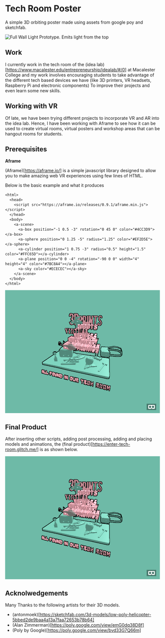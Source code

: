 # Tech Room Poster

A simple 3D orbiting poster made using assets from google poy and sketchfab.

![Full Wall Light Prototype. Emits light from the top](main.jpg)


## Work

I currently work in the tech room of the (idea lab)[https://www.macalester.edu/entrepreneurship/idealab/#/0] at Macalester College and my work involves encouraging students to take
advantage of the different tech based devices we have (like 3D printers, VR headsets, Raspberry Pi and electronic components)
To improve their projects and even learn some new skills.

## Working with VR

Of late, we have been trying different projects to incorporate VR and AR into the idea lab. Hence, I have been working with Aframe to see how it can be 
used to create virtual rooms, virtual posters and workshop areas that can be hangout rooms for students.

## Prerequisites

**Aframe**

(Aframe)[https://aframe.io/] is a simple javascript library designed to allow you to make amazing web VR experiences using 
few lines of HTML.

Below is the basic example and what it produces

```
<html>
  <head>
    <script src="https://aframe.io/releases/0.9.1/aframe.min.js"></script>
  </head>
  <body>
    <a-scene>
      <a-box position="-1 0.5 -3" rotation="0 45 0" color="#4CC3D9"></a-box>
      <a-sphere position="0 1.25 -5" radius="1.25" color="#EF2D5E"></a-sphere>
      <a-cylinder position="1 0.75 -3" radius="0.5" height="1.5" color="#FFC65D"></a-cylinder>
      <a-plane position="0 0 -4" rotation="-90 0 0" width="4" height="4" color="#7BC8A4"></a-plane>
      <a-sky color="#ECECEC"></a-sky>
    </a-scene>
  </body>
</html>
```
![Introduction Example](Capture.PNG)

## Final Product

After inserting other scripts, adding post processing, adding and placing models and animations, the (final product)[https://enter-tech-room.glitch.me/] is as shown below.

![Final Product](Capture.PNG)

## Acknolwedgements

Many Thanks to the following artists for their 3D models.

* (antonmoek)[https://sketchfab.com/3d-models/low-poly-helicopter-5bbed2de9baa4a13a7faa72653b78b64]
* (Alan Zimmerman)[https://poly.google.com/view/emG0dq38D8f]
* (Poly by Google)[https://poly.google.com/view/bvd33G7Q66m]
